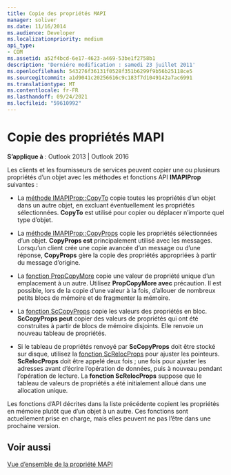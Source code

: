 ```yaml
---
title: Copie des propriétés MAPI
manager: soliver
ms.date: 11/16/2014
ms.audience: Developer
ms.localizationpriority: medium
api_type:
- COM
ms.assetid: a52f4bcd-6e17-4623-a469-53be1f2758b1
description: 'Derniére modification : samedi 23 juillet 2011'
ms.openlocfilehash: 543276f36131f0528f351b6299f9b56b25118ce5
ms.sourcegitcommit: a1d9041c20256616c9c183f7d1049142a7ac6991
ms.translationtype: MT
ms.contentlocale: fr-FR
ms.lasthandoff: 09/24/2021
ms.locfileid: "59610992"
---
```

# <a name="copying-mapi-properties"></a>Copie des propriétés MAPI

  
  
**S’applique à** : Outlook 2013 | Outlook 2016 
  
Les clients et les fournisseurs de services peuvent copier une ou plusieurs propriétés d’un objet avec les méthodes et fonctions API **IMAPIProp** suivantes : 
  
- La [méthode IMAPIProp::CopyTo](imapiprop-copyto.md) copie toutes les propriétés d’un objet dans un autre objet, en excluant éventuellement les propriétés sélectionnées. **CopyTo** est utilisé pour copier ou déplacer n’importe quel type d’objet. 
    
- La [méthode IMAPIProp::CopyProps](imapiprop-copyprops.md) copie les propriétés sélectionnées d’un objet. **CopyProps est** principalement utilisé avec les messages. Lorsqu’un client crée une copie avancée d’un message ou d’une réponse, **CopyProps** gère la copie des propriétés appropriées à partir du message d’origine. 
    
- La [fonction PropCopyMore](propcopymore.md) copie une valeur de propriété unique d’un emplacement à un autre. Utilisez **PropCopyMore avec** précaution. Il est possible, lors de la copie d’une valeur à la fois, d’allouer de nombreux petits blocs de mémoire et de fragmenter la mémoire. 
    
- La [fonction ScCopyProps](sccopyprops.md) copie les valeurs des propriétés en bloc. **ScCopyProps peut** copier des valeurs de propriétés qui ont été construites à partir de blocs de mémoire disjoints. Elle renvoie un nouveau tableau de propriétés. 
    
- Si le tableau de propriétés renvoyé par **ScCopyProps** doit être stocké sur disque, utilisez la [fonction ScRelocProps](screlocprops.md) pour ajuster les pointeurs. **ScRelocProps** doit être appelé deux fois ; une fois pour ajuster les adresses avant d’écrire l’opération de données, puis à nouveau pendant l’opération de lecture. La **fonction ScRelocProps** suppose que le tableau de valeurs de propriétés a été initialement alloué dans une allocation unique. 
    
Les fonctions d’API décrites dans la liste précédente copient les propriétés en mémoire plutôt que d’un objet à un autre. Ces fonctions sont actuellement prise en charge, mais elles peuvent ne pas l’être dans une prochaine version.
  
## <a name="see-also"></a>Voir aussi



[Vue d’ensemble de la propriété MAPI](mapi-property-overview.md)

